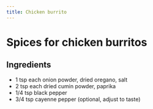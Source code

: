 ```yaml
---
title: Chicken burrito
---
```


# Spices for chicken burritos
## Ingredients
- 1 tsp each onion powder, dried oregano, salt
- 2 tsp each dried cumin powder, paprika
- 1/4 tsp black pepper
- 3/4 tsp cayenne pepper (optional, adjust to taste)
